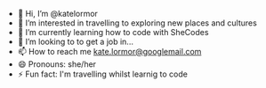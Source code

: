 - 👋 Hi, I’m @katelormor
- 👀 I’m interested in travelling to exploring new places and cultures
- 🌱 I’m currently learning how to code with SheCodes
- 💞️ I’m looking to to get a job in...
- 📫 How to reach me kate.lormor@googlemail.com
- 😄 Pronouns: she/her
- ⚡ Fun fact: I'm travelling whilst learnig to code

<!---
katelormor/katelormor is a ✨ special ✨ repository because its `README.md` (this file) appears on your GitHub profile.
You can click the Preview link to take a look at your changes.
--->
